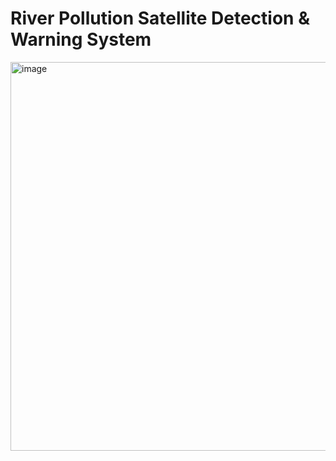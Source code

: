 # River Pollution Satellite Detection & Warning System 

<img width="622" alt="image" src="https://user-images.githubusercontent.com/45541706/218314124-0fd2b0db-edf6-4cbe-b1d9-bb8840e54b7b.png">
